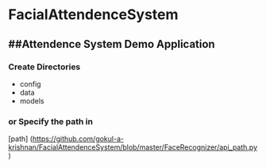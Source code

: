 # FacialAttendenceSystem
 ##Attendence System Demo Application
 ---
 ### Create Directories
 * config
 * data
 * models
 ### or Specify the path in 
  [path] (https://github.com/gokul-a-krishnan/FacialAttendenceSystem/blob/master/FaceRecognizer/api_path.py)
